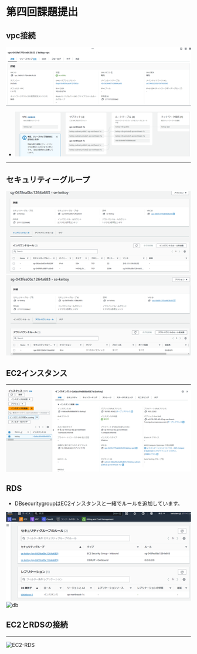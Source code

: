 # 第四回課題提出

## vpc接続
![vpc](img/vpc2.png)
* ![vpc](img/vpcmap.png)



* * *
## セキュリティーグループ

![security](img/ec2inb.png)
![security](img/ec2outb.png)



## EC2インスタンス
----

 ![instance](img/instance2.png)

## RDS

* DBsecuritygroupはEC2インスタンスと一緒でルールを追加しています。

![dbinstance](img/DB.png)
![db](img/DBsecuritygroup.png)



## EC2とRDSの接続
----
![EC2-RDS](img/ssh.png)
